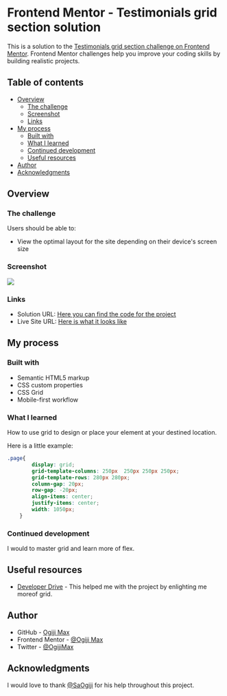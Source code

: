 # Frontend Mentor - Testimonials grid section solution

This is a solution to the [Testimonials grid section challenge on Frontend Mentor](https://www.frontendmentor.io/challenges/testimonials-grid-section-Nnw6J7Un7). Frontend Mentor challenges help you improve your coding skills by building realistic projects. 

## Table of contents

- [Overview](#overview)
  - [The challenge](#the-challenge)
  - [Screenshot](#screenshot)
  - [Links](#links)
- [My process](#my-process)
  - [Built with](#built-with)
  - [What I learned](#what-i-learned)
  - [Continued development](#continued-development)
  - [Useful resources](#useful-resources)
- [Author](#author)
- [Acknowledgments](#acknowledgments)

## Overview

### The challenge

Users should be able to:

- View the optimal layout for the site depending on their device's screen size

### Screenshot

![](https://lh6.googleusercontent.com/QfW-fq3kGFwCBtJhILwIaATBSqr0tvkVm7ooeWB9Nv61brHcPUJYmeBMQJ-gZF8MaME=w2400)

### Links

- Solution URL: [Here you can find the code for the project](https://github.com/MaxiTeddy/Testimonial-Grid-Section)
- Live Site URL: [Here is what it looks like](https://testimonial-grid-snowy.vercel.app/)

## My process

### Built with

- Semantic HTML5 markup
- CSS custom properties
- CSS Grid
- Mobile-first workflow

### What I learned

How to use grid to design or place your element at your destined location.

Here is a little example:

```css
.page{
        display: grid;
        grid-template-columns: 250px  250px 250px 250px;
        grid-template-rows: 280px 280px;
        column-gap: 20px;
        row-gap: -20px;
        align-items: center;
        justify-items: center;
        width: 1050px;
    }
```

### Continued development

I would to master grid and learn more of flex.

## Useful resources

- [Developer Drive](https://www.developerdrive.com/how-to-create-a-css-grid-step-by-step/) - This helped me with the project by enlighting me moreof grid.

## Author

- GitHub - [Ogiji Max](https://github.com/MaxiTeddy)
- Frontend Mentor - [@Ogiji Max](https://www.frontendmentor.io/profile/MaxiTeddy)
- Twitter - [@OgijiMax](https://www.twitter.com/OgijiMax)


## Acknowledgments

I would love to thank [@SaOgiji](https://github.com/SaOgiji) for his help throughout this project.
